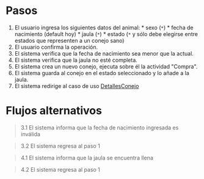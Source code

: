 # Pasos #
  1. El usuario ingresa los siguientes datos del animal:
    * sexo (`*`)
    * fecha de nacimiento (default hoy)
    * jaula (`*`)
    * estado (`*` y sólo debe elegirse entre estados que representen a un conejo sano)
  1. El usuario confirma la operación.
  1. El sistema verifica que la fecha de nacimiento sea menor que la actual.
  1. El sistema verifica que la jaula no esté completa.
  1. El sistema crea un nuevo conejo, ejecuta sobre él la actividad "Compra".
  1. El sistema guarda al conejo en el estado seleccionado y lo añade a la jaula.
  1. El sistema redirige al caso de uso [DetallesConejo](DetallesConejo.md)

# Flujos alternativos #
> 3.1 El sistema informa que la fecha de nacimiento ingresada es inválida

> 3.2 El sistema regresa al paso 1



> 4.1 El sistema informa que la jaula se encuentra llena

> 4.2 El sistema regresa al paso 1